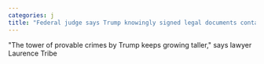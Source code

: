 ```yaml
---
categories: j
title: "Federal judge says Trump knowingly signed legal documents containing fake voter fraud numbers"
---
```

"The tower of provable crimes by Trump keeps growing taller," says lawyer Laurence Tribe